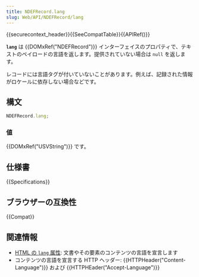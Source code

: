```yaml
---
title: NDEFRecord.lang
slug: Web/API/NDEFRecord/lang
---
```


{{securecontext_header}}{{SeeCompatTable}}{{APIRef()}}

**`lang`** は {{DOMxRef("NDEFRecord")}} インターフェイスのプロパティで、テキストのペイロードの言語を返します。提供されていない場合は `null` を返します。

レコードには言語タグが付いていないことがあります。例えば、記録された情報がロケールに依存しない場合などです。

## 構文

```js
NDEFRecord.lang;
```

### 値

{{DOMxRef("USVString")}} です。

## 仕様書

{{Specifications}}

## ブラウザーの互換性

{{Compat}}

## 関連情報

- [HTML の `lang` 属性](/ja/docs/Web/HTML/Global_attributes/lang): 文書やその要素のコンテンツの言語を宣言します
- コンテンツの言語を宣言する HTTP ヘッダー: {{HTTPHeader("Content-Language")}} および {{HTTPHEader("Accept-Language")}}
